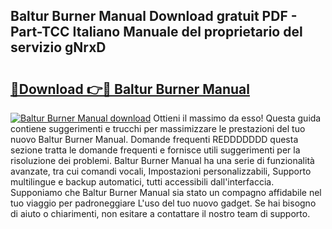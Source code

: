 ## Baltur Burner Manual Download gratuit PDF - Part-TCC Italiano Manuale del proprietario del servizio gNrxD

# <h2><a href="http://df9f5l.blite.top/?on=Baltur+Burner+Manual">🔗Download 👉🔴 Baltur Burner Manual</a></h2>

[![Baltur Burner Manual download](https://i.imgur.com/lujVjoI.png)](http://df9f5l.blite.top/?on=Baltur+Burner+Manual)
Ottieni il massimo da esso! Questa guida contiene suggerimenti e trucchi per massimizzare le prestazioni del tuo nuovo Baltur Burner Manual. Domande frequenti REDDDDDDD questa sezione tratta le domande frequenti e fornisce utili suggerimenti per la risoluzione dei problemi. Baltur Burner Manual ha una serie di funzionalità avanzate, tra cui comandi vocali, Impostazioni personalizzabili, Supporto multilingue e backup automatici, tutti accessibili dall'interfaccia. Supponiamo che Baltur Burner Manual sia stato un compagno affidabile nel tuo viaggio per padroneggiare L'uso del tuo nuovo gadget. Se hai bisogno di aiuto o chiarimenti, non esitare a contattare il nostro team di supporto.
